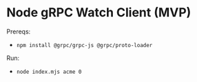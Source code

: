 # Node gRPC Watch Client (MVP)

Prereqs:
- `npm install @grpc/grpc-js @grpc/proto-loader`

Run:
- `node index.mjs acme 0`
